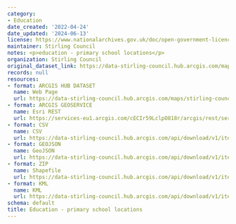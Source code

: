 ```yaml
---
category:
- Education
date_created: '2022-04-24'
date_updated: '2024-06-13'
license: https://www.nationalarchives.gov.uk/doc/open-government-licence/version/3/
maintainer: Stirling Council
notes: <p>education - primary school locations</p>
organization: Stirling Council
original_dataset_link: https://data-stirling-council.hub.arcgis.com/maps/stirling-council::education-primary-school-locations
records: null
resources:
- format: ARCGIS HUB DATASET
  name: Web Page
  url: https://data-stirling-council.hub.arcgis.com/maps/stirling-council::education-primary-school-locations
- format: ARCGIS GEOSERVICE
  name: Esri REST
  url: https://services-eu1.arcgis.com/cECIr59LclpO818r/arcgis/rest/services/Education_Primary_Schools_for_Verification/FeatureServer/7
- format: CSV
  name: CSV
  url: https://data-stirling-council.hub.arcgis.com/api/download/v1/items/22302c099e534f6298acf2a02dacb61b/csv?layers=7
- format: GEOJSON
  name: GeoJSON
  url: https://data-stirling-council.hub.arcgis.com/api/download/v1/items/22302c099e534f6298acf2a02dacb61b/geojson?layers=7
- format: ZIP
  name: Shapefile
  url: https://data-stirling-council.hub.arcgis.com/api/download/v1/items/22302c099e534f6298acf2a02dacb61b/shapefile?layers=7
- format: KML
  name: KML
  url: https://data-stirling-council.hub.arcgis.com/api/download/v1/items/22302c099e534f6298acf2a02dacb61b/kml?layers=7
schema: default
title: Education - primary school locations
---
```

